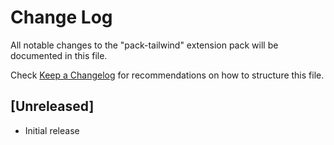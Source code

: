 # Change Log

All notable changes to the "pack-tailwind" extension pack will be documented in this file.

Check [Keep a Changelog](http://keepachangelog.com/) for recommendations on how to structure this file.

## [Unreleased]

- Initial release
